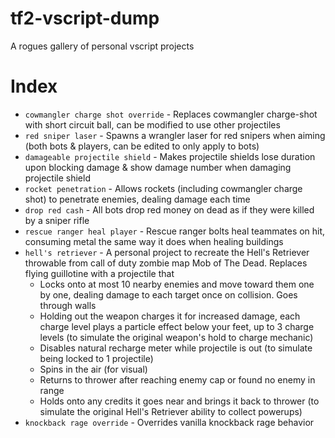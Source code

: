 # tf2-vscript-dump
A rogues gallery of personal vscript projects

# Index
* ``cowmangler charge shot override`` - Replaces cowmangler charge-shot with short circuit ball, can be modified to use other projectiles
* ``red sniper laser`` - Spawns a wrangler laser for red snipers when aiming (both bots & players, can be edited to only apply to bots)
* ``damageable projectile shield`` - Makes projectile shields lose duration upon blocking damage & show damage number when damaging projectile shield
* ``rocket penetration`` - Allows rockets (including cowmangler charge shot) to penetrate enemies, dealing damage each time
* ``drop red cash`` - All bots drop red money on dead as if they were killed by a sniper rifle
* ``rescue ranger heal player`` - Rescue ranger bolts heal teammates on hit, consuming metal the same way it does when healing buildings
* ``hell's retriever`` - A personal project to recreate the Hell's Retriever throwable from call of duty zombie map Mob of The Dead. Replaces flying guillotine with a projectile that
  - Locks onto at most 10 nearby enemies and move toward them one by one, dealing damage to each target once on collision. Goes through walls
  - Holding out the weapon charges it for increased damage, each charge level plays a particle effect below your feet, up to 3 charge levels (to simulate the original weapon's hold to charge mechanic)
  - Disables natural recharge meter while projectile is out (to simulate being locked to 1 projectile)
  - Spins in the air (for visual)
  - Returns to thrower after reaching enemy cap or found no enemy in range
  - Holds onto any credits it goes near and brings it back to thrower (to simulate the original Hell's Retriever ability to collect powerups)
* ``knockback rage override`` - Overrides vanilla knockback rage behavior